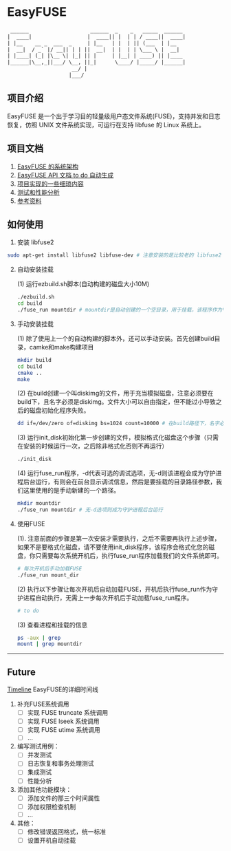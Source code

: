 # EasyFUSE

```txt
 ______                    ______  _    _   _____  ______  
|  ____|                  |  ____|| |  | | / ____||  ____|  
| |__    __ _  ___  _     | |__   | |  | || (___  | |__  
|  __|  / _` |/ __|| | | ||  __|  | |  | | \___ \ |  __|  
| |____| (_| |\__ \| |_| || |     | |__| | ____) || |____  
|______|\__,_||___/ \__, ||_|      \____/ |_____/ |______|  
                     __/ |  
                    |___/
```

## 项目介绍

EasyFUSE 是一个出于学习目的轻量级用户态文件系统(FUSE)，支持并发和日志恢复，仿照 UNIX 文件系统实现，可运行在支持 libfuse 的 Linux 系统上。

## 项目文档

1. [EasyFUSE 的系统架构](./doc/architecture.md)
2. [EasyFUSE API 文档 to do 自动生成](./README.md)
3. [项目实现的一些细琐内容](./doc/libfuse_detail.md)
4. [测试和性能分析](./doc/analysis.md)
5. [参考资料](./doc/reference.md)  

## 如何使用

1. 安装 libfuse2
```bash
sudo apt-get install libfuse2 libfuse-dev # 注意安装的是比较老的 libfuse2
```

2. 自动安装挂载

    (1) 运行ezbuild.sh脚本(自动构建的磁盘大小10M)

    ```bash
    ./ezbuild.sh
    cd build
    ./fuse_run mountdir # mountdir是自动创建的一个空目录，用于挂载，该程序作为守护进程运行
    ```

3. 手动安装挂载

    (1) 除了使用上一个的自动构建的脚本外，还可以手动安装。首先创建build目录，camke和make构建项目

    ```bash
    mkdir build
    cd build
    cmake ..
    make
    ```

    (2) 在build创建一个叫diskimg的文件，用于充当模拟磁盘，注意必须要在build下，且名字必须是diskimg。文件大小可以自由指定，但不能过小导致之后的磁盘初始化程序失败。
  
     ```bash
    dd if=/dev/zero of=diskimg bs=1024 count=10000 # 在build路径下，名字必须是diskimg
    ```

    (3) 运行init_disk初始化第一步创建的文件，模拟格式化磁盘这个步骤（只需在安装的时候运行一次，之后除非格式化否则不再运行）

    ```bash
    ./init_disk
    ```

    (4) 运行fuse_run程序，-d代表可选的调试选项，无-d则该进程会成为守护进程后台运行，有则会在前台显示调试信息，然后是要挂载的目录路径参数，我们这里使用的是手动新建的一个路径。

    ```bash
    mkdir mountdir
    ./fuse_run mountdir # 无-d选项则成为守护进程后台运行
    ```

4. 使用FUSE

    (1). 注意前面的步骤是第一次安装才需要执行，之后不需要再执行上述步骤，如果不是要格式化磁盘，请不要使用init_disk程序，该程序会格式化您的磁盘，你只需要每次系统开机后，执行fuse_run程序加载我们的文件系统即可。

    ```bash
    # 每次开机后手动加载FUSE
    ./fuse_run mount_dir
    ```

    (2) 执行以下步骤让每次开机后自动加载FUSE，开机后执行fuse_run作为守护进程自动执行，无需上一步每次开机后手动加载fuse_run程序。

    ```bash
    # to do
    ```

    (3) 查看进程和挂载的信息

    ```bash
    ps -aux | grep 
    mount | grep mountdir
    ```

---

## Future

[Timeline](./doc/timeline.md) EasyFUSE的详细时间线

1. 补充FUSE系统调用
    - [ ] 实现 FUSE truncate 系统调用
    - [ ] 实现 FUSE lseek 系统调用
    - [ ] 实现 FUSE utime 系统调用
    - [ ] ...

2. 编写测试用例：
    - [ ] 并发测试
    - [ ] 日志恢复和事务处理测试
    - [ ] 集成测试
    - [ ] 性能分析

3. 添加其他功能模块：
    - [ ] 添加文件的那三个时间属性
    - [ ] 添加权限检查机制
    - [ ] ...

4. 其他：
    - [ ] 修改错误返回格式，统一标准
    - [ ] 设置开机自动挂载
